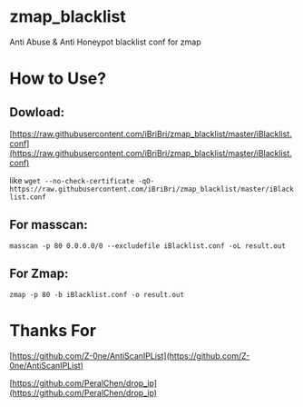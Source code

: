 # zmap_blacklist
Anti Abuse &amp; Anti Honeypot blacklist conf for zmap

# How to Use?

## Dowload:

[https://raw.githubusercontent.com/iBriBri/zmap_blacklist/master/iBlacklist.conf](https://raw.githubusercontent.com/iBriBri/zmap_blacklist/master/iBlacklist.conf)

like 
`wget --no-check-certificate -qO- https://raw.githubusercontent.com/iBriBri/zmap_blacklist/master/iBlacklist.conf`

## For masscan:
`masscan -p 80 0.0.0.0/0 --excludefile iBlacklist.conf -oL result.out`

## For Zmap:
`zmap -p 80 -b iBlacklist.conf -o result.out`

# Thanks For

[https://github.com/Z-0ne/AntiScanIPList](https://github.com/Z-0ne/AntiScanIPList)

[https://github.com/PeralChen/drop_ip](https://github.com/PeralChen/drop_ip)

